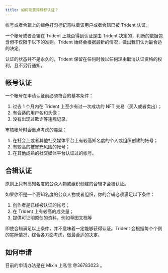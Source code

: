 ```yaml
---
title: 如何能获得绿标认证？
---
```


帐号或者合辑上的绿色打勾标记意味着该用户或者合辑已被 Trident 认证。

一个帐号或者合辑在 Trident 上能否得到认证是由 Trident 决定的，判断的依据包含但不仅限于以下的准则。Trident 始终会根据最新的情况，做出我们认为最合适的决定。

认证的状态并不是永久的，Trident 保留在任何时候以任何理由取消认证资格的权利，且不另行通知。

## 帐号认证

一个帐号在申请认证前必须符合的基本条件：

1. 过去 1 个月内在 Trident 上至少有过一次成功的 NFT 交易（买入或者卖出）；
2. 有合适的用户名和头像；
3. 没有出现过欺诈等违规记录。

审核帐号时会重点考虑的类型：

1. 在社会上或者其他社交媒体平台上有较高知名度的个人或组织创建的帐号；
2. 有较高的被冒充风险的帐号；
3. 在其他成熟的社交媒体平台认证过的帐号。

## 合辑认证

原则上只有高知名度的公众人物或组织创建的合辑才会被认证。

如果你不是一个高知名度的公众人物或者组织，你的合辑必须满足以下条件：

1. 创作者是已经被认证的帐号；
2. 在 Trident 上有较高的成交量；
3. 提供可证明原创的资料，例如草图文档等

即使合辑满足以上条件，并不意味着一定能够获得认证。Trident 会根据每个个例的实际情况，综合各方面考虑，做最合适的决定。

## 如何申请

目前的申请办法是在 Mixin 上私信 @36783023 。
